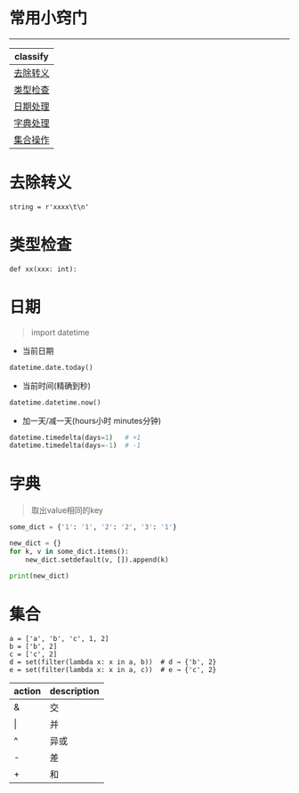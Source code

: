 # 常用小窍门

---
classify|
---|
[去除转义](#去除转义)|
[类型检查](#类型检查)|
[日期处理](#日期)|
[字典处理](#字典)|
[集合操作](#集合)|
# 去除转义
```
string = r'xxxx\t\n'
```
# 类型检查
```
def xx(xxx: int):
```
# 日期
   > import datetime
* 当前日期
```python
datetime.date.today()
```
* 当前时间(精确到秒)
```python
datetime.datetime.now()
```
* 加一天/减一天(hours小时 minutes分钟)
```python
datetime.timedelta(days=1)   # +1
datetime.timedelta(days=-1)  # -1
```

# 字典
   > 取出value相同的key
```python
some_dict = {'1': '1', '2': '2', '3': '1'}

new_dict = {}
for k, v in some_dict.items():
    new_dict.setdefault(v, []).append(k)

print(new_dict)
```

# 集合
```
a = ['a', 'b', 'c', 1, 2]
b = ['b', 2]
c = ['c', 2]
d = set(filter(lambda x: x in a, b))  # d → {'b', 2}
e = set(filter(lambda x: x in a, c))  # e → {'c', 2}
```
action|description
---|---
&|交
\||并
^|异或
-|差
+|和
